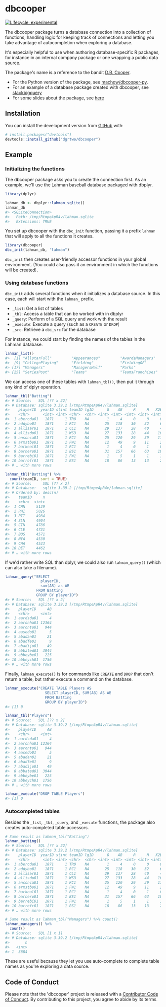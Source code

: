 <!-- README.md is generated from README.Rmd. Please edit that file -->



# dbcooper

<!-- badges: start -->
[![Lifecycle: experimental](https://img.shields.io/badge/lifecycle-experimental-orange.svg)](https://www.tidyverse.org/lifecycle/#experimental)
<!-- badges: end -->

The dbcooper package turns a database connection into a collection of functions, handling logic for keeping track of connections and letting you take advantage of autocompletion when exploring a database.

It's especially helpful to use when authoring database-specific R packages, for instance in an internal company package or one wrapping a public data source.

The package's name is a reference to the bandit [D.B. Cooper](https://en.wikipedia.org/wiki/D._B._Cooper).

* For the Python version of the package, see [machow/dbcooper-py](https://github.com/machow/dbcooper-py).
* For an example of a database package created with dbcooper, see [stackbigquery](https://github.com/dgrtwo/stackbigquery/)
* For some slides about the package, see [here](http://varianceexplained.org/files/dbcooper-rstudio-conf-2022.pdf)

## Installation

You can install the development version from [GitHub](https://github.com/) with:

``` r
# install.packages("devtools")
devtools::install_github("dgrtwo/dbcooper")
```

## Example

### Initializing the functions

The dbcooper package asks you to create the connection first. As an example, we'll use the Lahman baseball database packaged with dbplyr.


```r
library(dplyr)

lahman_db <- dbplyr::lahman_sqlite()
lahman_db
#> <SQLiteConnection>
#>   Path: /tmp/RtmpeApR4v/lahman.sqlite
#>   Extensions: TRUE
```

You set up dbcooper with the `dbc_init` function, passing it a prefix `lahman` that will apply to all the functions it creates.


```r
library(dbcooper)
dbc_init(lahman_db, "lahman")
```

`dbc_init` then creates user-friendly accessor functions in your global environment. (You could also pass it an environment in which the functions will be created).

### Using database functions

`dbc_init` adds several functions when it initializes a database source. In this case, each will start with the `lahman_` prefix.

* `_list`: Get a list of tables
* `_tbl`: Access a table that can be worked with in dbplyr
* `_query`: Perform of a SQL query and work with the result
* `_execute`: Execute a query (such as a `CREATE` or `DROP`)
* `_src`: Retrieve a `dbi_src` for the database

For instance, we could start by finding the names of the tables in the Lahman database.


```r
lahman_list()
#>  [1] "AllstarFull"         "Appearances"         "AwardsManagers"      "AwardsPlayers"       "AwardsShareManagers" "AwardsSharePlayers"  "Batting"             "BattingPost"        
#>  [9] "CollegePlaying"      "Fielding"            "FieldingOF"          "FieldingOFsplit"     "FieldingPost"        "HallOfFame"          "HomeGames"           "LahmanData"         
#> [17] "Managers"            "ManagersHalf"        "Parks"               "People"              "Pitching"            "PitchingPost"        "Salaries"            "Schools"            
#> [25] "SeriesPost"          "Teams"               "TeamsFranchises"     "TeamsHalf"           "sqlite_stat1"        "sqlite_stat4"
```

We can access one of these tables with `lahman_tbl()`, then put it through any kind of dplyr operation.


```r
lahman_tbl("Batting")
#> # Source:   SQL [?? x 22]
#> # Database: sqlite 3.39.2 [/tmp/RtmpeApR4v/lahman.sqlite]
#>    playerID  yearID stint teamID lgID      G    AB     R     H   X2B   X3B    HR   RBI    SB    CS    BB    SO   IBB   HBP    SH    SF  GIDP
#>    <chr>      <int> <int> <chr>  <chr> <int> <int> <int> <int> <int> <int> <int> <int> <int> <int> <int> <int> <int> <int> <int> <int> <int>
#>  1 abercda01   1871     1 TRO    NA        1     4     0     0     0     0     0     0     0     0     0     0    NA    NA    NA    NA     0
#>  2 addybo01    1871     1 RC1    NA       25   118    30    32     6     0     0    13     8     1     4     0    NA    NA    NA    NA     0
#>  3 allisar01   1871     1 CL1    NA       29   137    28    40     4     5     0    19     3     1     2     5    NA    NA    NA    NA     1
#>  4 allisdo01   1871     1 WS3    NA       27   133    28    44    10     2     2    27     1     1     0     2    NA    NA    NA    NA     0
#>  5 ansonca01   1871     1 RC1    NA       25   120    29    39    11     3     0    16     6     2     2     1    NA    NA    NA    NA     0
#>  6 armstbo01   1871     1 FW1    NA       12    49     9    11     2     1     0     5     0     1     0     1    NA    NA    NA    NA     0
#>  7 barkeal01   1871     1 RC1    NA        1     4     0     1     0     0     0     2     0     0     1     0    NA    NA    NA    NA     0
#>  8 barnero01   1871     1 BS1    NA       31   157    66    63    10     9     0    34    11     6    13     1    NA    NA    NA    NA     1
#>  9 barrebi01   1871     1 FW1    NA        1     5     1     1     1     0     0     1     0     0     0     0    NA    NA    NA    NA     0
#> 10 barrofr01   1871     1 BS1    NA       18    86    13    13     2     1     0    11     1     0     0     0    NA    NA    NA    NA     0
#> # … with more rows

lahman_tbl("Batting") %>%
  count(teamID, sort = TRUE)
#> # Source:     SQL [?? x 2]
#> # Database:   sqlite 3.39.2 [/tmp/RtmpeApR4v/lahman.sqlite]
#> # Ordered by: desc(n)
#>    teamID     n
#>    <chr>  <int>
#>  1 CHN     5129
#>  2 PHI     5026
#>  3 PIT     4984
#>  4 SLN     4904
#>  5 CIN     4786
#>  6 CLE     4731
#>  7 BOS     4571
#>  8 NYA     4530
#>  9 CHA     4523
#> 10 DET     4462
#> # … with more rows
```

If we'd rather write SQL than dplyr, we could also run `lahman_query()` (which can also take a filename).


```r
lahman_query("SELECT
                playerID,
                sum(AB) as AB
              FROM Batting
              GROUP BY playerID")
#> # Source:   SQL [?? x 2]
#> # Database: sqlite 3.39.2 [/tmp/RtmpeApR4v/lahman.sqlite]
#>    playerID     AB
#>    <chr>     <int>
#>  1 aardsda01     4
#>  2 aaronha01 12364
#>  3 aaronto01   944
#>  4 aasedo01      5
#>  5 abadan01     21
#>  6 abadfe01      9
#>  7 abadijo01    49
#>  8 abbated01  3044
#>  9 abbeybe01   225
#> 10 abbeych01  1756
#> # … with more rows
```

Finally, `lahman_execute()` is for commands like `CREATE` and `DROP` that don't return a table, but rather execute a command on the database.


```r
lahman_execute("CREATE TABLE Players AS
                  SELECT playerID, SUM(AB) AS AB
                  FROM Batting
                  GROUP BY playerID")
#> [1] 0

lahman_tbl("Players")
#> # Source:   SQL [?? x 2]
#> # Database: sqlite 3.39.2 [/tmp/RtmpeApR4v/lahman.sqlite]
#>    playerID     AB
#>    <chr>     <int>
#>  1 aardsda01     4
#>  2 aaronha01 12364
#>  3 aaronto01   944
#>  4 aasedo01      5
#>  5 abadan01     21
#>  6 abadfe01      9
#>  7 abadijo01    49
#>  8 abbated01  3044
#>  9 abbeybe01   225
#> 10 abbeych01  1756
#> # … with more rows

lahman_execute("DROP TABLE Players")
#> [1] 0
```

### Autocompleted tables

Besides the `_list`, `_tbl`, `_query`, and `_execute` functions, the package also creates auto-completed table accessors.


```r
# Same result as lahman_tbl("Batting")
lahman_batting()
#> # Source:   SQL [?? x 22]
#> # Database: sqlite 3.39.2 [/tmp/RtmpeApR4v/lahman.sqlite]
#>    playerID  yearID stint teamID lgID      G    AB     R     H   X2B   X3B    HR   RBI    SB    CS    BB    SO   IBB   HBP    SH    SF  GIDP
#>    <chr>      <int> <int> <chr>  <chr> <int> <int> <int> <int> <int> <int> <int> <int> <int> <int> <int> <int> <int> <int> <int> <int> <int>
#>  1 abercda01   1871     1 TRO    NA        1     4     0     0     0     0     0     0     0     0     0     0    NA    NA    NA    NA     0
#>  2 addybo01    1871     1 RC1    NA       25   118    30    32     6     0     0    13     8     1     4     0    NA    NA    NA    NA     0
#>  3 allisar01   1871     1 CL1    NA       29   137    28    40     4     5     0    19     3     1     2     5    NA    NA    NA    NA     1
#>  4 allisdo01   1871     1 WS3    NA       27   133    28    44    10     2     2    27     1     1     0     2    NA    NA    NA    NA     0
#>  5 ansonca01   1871     1 RC1    NA       25   120    29    39    11     3     0    16     6     2     2     1    NA    NA    NA    NA     0
#>  6 armstbo01   1871     1 FW1    NA       12    49     9    11     2     1     0     5     0     1     0     1    NA    NA    NA    NA     0
#>  7 barkeal01   1871     1 RC1    NA        1     4     0     1     0     0     0     2     0     0     1     0    NA    NA    NA    NA     0
#>  8 barnero01   1871     1 BS1    NA       31   157    66    63    10     9     0    34    11     6    13     1    NA    NA    NA    NA     1
#>  9 barrebi01   1871     1 FW1    NA        1     5     1     1     1     0     0     1     0     0     0     0    NA    NA    NA    NA     0
#> 10 barrofr01   1871     1 BS1    NA       18    86    13    13     2     1     0    11     1     0     0     0    NA    NA    NA    NA     0
#> # … with more rows

# Same result as lahman_tbl("Managers") %>% count()
lahman_managers() %>%
  count()
#> # Source:   SQL [1 x 1]
#> # Database: sqlite 3.39.2 [/tmp/RtmpeApR4v/lahman.sqlite]
#>       n
#>   <int>
#> 1  3684
```

These are useful because they let you use auto-complete to complete table names as you're exploring a data source.

## Code of Conduct

Please note that the 'dbcooper' project is released with a
[Contributor Code of Conduct](CODE_OF_CONDUCT.md).
By contributing to this project, you agree to abide by its terms.
